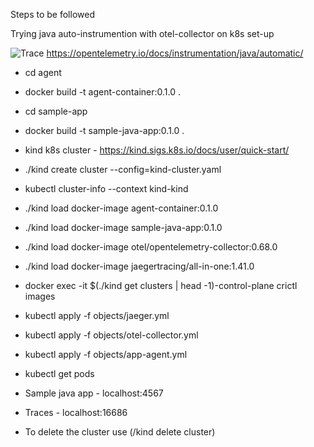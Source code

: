 Steps to be followed

Trying java auto-instrumention with otel-collector on k8s set-up

![Trace](/work/otel/hackathon-otel/java-agent/k8s/Trace.png)
https://opentelemetry.io/docs/instrumentation/java/automatic/

- cd agent
- docker build -t agent-container:0.1.0 .
- cd sample-app
- docker build -t sample-java-app:0.1.0 .

- kind k8s cluster - https://kind.sigs.k8s.io/docs/user/quick-start/

 - ./kind create cluster --config=kind-cluster.yaml
 - kubectl cluster-info --context kind-kind
 - ./kind load docker-image agent-container:0.1.0
 - ./kind load docker-image sample-java-app:0.1.0
- ./kind load docker-image otel/opentelemetry-collector:0.68.0
- ./kind load docker-image jaegertracing/all-in-one:1.41.0

- docker exec -it $(./kind get clusters | head -1)-control-plane crictl images
- kubectl apply -f objects/jaeger.yml
- kubectl apply -f objects/otel-collector.yml
- kubectl apply -f objects/app-agent.yml
- kubectl get pods
- Sample java app - localhost:4567
- Traces - localhost:16686
- To delete the cluster use (/kind delete cluster)